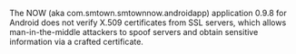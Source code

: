 The NOW (aka com.smtown.smtownnow.androidapp) application 0.9.8 for Android does not verify X.509 certificates from SSL servers, which allows man-in-the-middle attackers to spoof servers and obtain sensitive information via a crafted certificate.